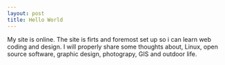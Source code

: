 ```yaml
---
layout: post
title: Hello World
---
```


My site is online. The site is firts and foremost set up so i can learn web coding and design. I will properly share some thoughts about, Linux, open source software, graphic design, photograpy, GIS and outdoor life.